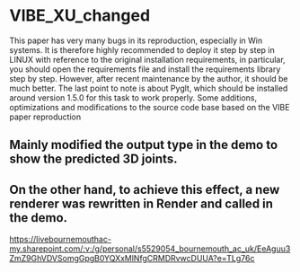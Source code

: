 # VIBE_XU_changed
This paper has very many bugs in its reproduction, especially in Win systems. It is therefore highly recommended to deploy it step by step in LINUX with reference to the original installation requirements, in particular, you should open the requirements file and install the requirements library step by step. However, after recent maintenance by the author, it should be much better. The last point to note is about Pyglt, which should be installed around version 1.5.0 for this task to work properly.
Some additions, optimizations and modifications to the source code base based on the VIBE paper reproduction
## Mainly modified the output type in the demo to show the predicted 3D joints.
## On the other hand, to achieve this effect, a new renderer was rewritten in Render and called in the demo.
https://livebournemouthac-my.sharepoint.com/:v:/g/personal/s5529054_bournemouth_ac_uk/EeAguu3ZmZ9GhVDVSomgGpgB0YQXxMlNfgCRMDRvwcDUUA?e=TLg76c
